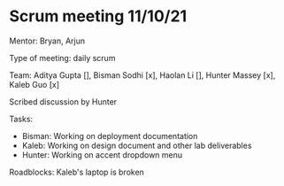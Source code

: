 # Scrum meeting 11/10/21

Mentor: Bryan, Arjun

Type of meeting: daily scrum

Team: Aditya Gupta [], Bisman Sodhi [x], Haolan Li [], Hunter Massey [x], Kaleb Guo [x]

Scribed discussion by Hunter

Tasks:
* Bisman: Working on deployment documentation
* Kaleb: Working on design document and other lab deliverables
* Hunter: Working on accent dropdown menu

Roadblocks: Kaleb's laptop is broken